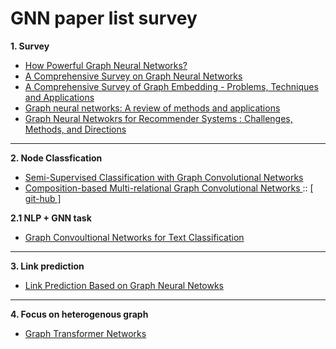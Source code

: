 # GNN paper list survey 
**1. Survey**
* <a href = "https://arxiv.org/pdf/1810.00826.pdf"> How Powerful Graph Neural Networks? </a>
* <a href = "https://arxiv.org/pdf/1901.00596.pdf?ref=https://githubhelp.com"> A Comprehensive Survey on Graph Neural Networks </a>
* <a href = "https://arxiv.org/pdf/1709.07604.pdf?ref=https://githubhelp.com">A Comprehensive Survey of Graph Embedding - Problems, Techniques and Applications</a>
* <a href = "https://reader.elsevier.com/reader/sd/pii/S2666651021000012?token=16C2A9332AE81F4D54098EEE79D8535A40695603E95EDA396E895AA03C704FB54F1C28DA614FF06943FA85AEBB7F8603&originRegion=us-east-1&originCreation=20220330071910"> Graph neural networks: A review of methods and applications </a>
* <a href = "https://arxiv.org/pdf/2109.12843.pdf"> Graph Neural Netwokrs for Recommender Systems : Challenges, Methods, and Directions </a>
---

**2. Node Classfication**
* <a href = "https://arxiv.org/pdf/1609.02907.pdf"> Semi-Supervised Classification with Graph Convolutional Networks </a>
* <a href = "https://arxiv.org/pdf/1911.03082.pdf?ref=https://githubhelp.com"> Composition-based Multi-relational Graph Convolutional Networks </a> :: <a href = "https://github.com/malllabiisc/CompGCN"> [ git-hub ] </a>

**2.1 NLP + GNN task** 
* <a href = "https://arxiv.org/pdf/1809.05679.pdf"> Graph Convoultional Networks for Text Classification </a>

---
**3. Link prediction**
* <a href = "https://proceedings.neurips.cc/paper/2018/file/53f0d7c537d99b3824f0f99d62ea2428-Paper.pdf"> Link Prediction Based on Graph Neural Netowks </a>

---
**4. Focus on heterogenous graph**
* <a href = "https://arxiv.org/pdf/1911.06455.pdf"> Graph Transformer Networks </a>
